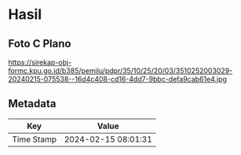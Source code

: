 # Hasil

## Foto C Plano

https://sirekap-obj-formc.kpu.go.id/b385/pemilu/pdpr/35/10/25/20/03/3510252003029-20240215-075538--16d4c408-cd16-4dd7-9bbc-defa9cab61e4.jpg


## Metadata

| Key        | Value               |
| ---------- | ------------------- |
| Time Stamp | 2024-02-15 08:01:31 |




